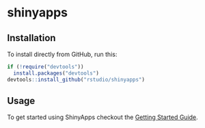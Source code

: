 shinyapps
=======================================================

## Installation

To install directly from GitHub, run this:

```r
if (!require("devtools"))
  install.packages("devtools")
devtools::install_github("rstudio/shinyapps")
```

## Usage

To get started using ShinyApps checkout the [Getting Started Guide](http://shiny.rstudio.com/articles/shinyapps.html).
